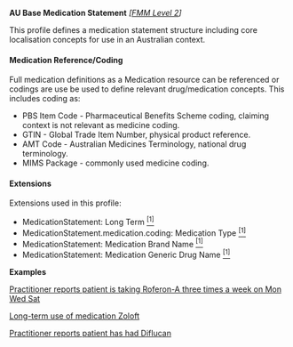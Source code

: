 **AU Base Medication Statement**  *[[FMM Level 2](guidance.html)]*

This profile defines a medication statement structure including core localisation concepts for use in an Australian context. 

#### Medication Reference/Coding
Full medication definitions as a Medication resource can be referenced or codings are use be used to define relevant drug/medication concepts. This includes coding as:
* PBS Item Code - Pharmaceutical Benefits Scheme coding, claiming context is not relevant as medicine coding.
* GTIN - Global Trade Item Number, physical product reference.
* AMT Code - Australian Medicines Terminology, national drug terminology.
* MIMS Package - commonly used medicine coding.

#### Extensions
Extensions used in this profile:
* MedicationStatement: Long Term [<sup>[1]</sup>](http://hl7.org.au/fhir/StructureDefinition/medication-long-term)
* MedicationStatement.medication.coding: Medication Type [<sup>[1]</sup>](http://hl7.org.au/fhir/StructureDefinition/medication-type)
* MedicationStatement: Medication Brand Name [<sup>[1]</sup>](http://build.fhir.org/ig/hl7au/au-fhir-base/StructureDefinition-medication-brand-name.html)
* MedicationStatement: Medication Generic Drug Name [<sup>[1]</sup>](http://build.fhir.org/ig/hl7au/au-fhir-base/StructureDefinition-medication-generic-name.html)


**Examples**

[Practitioner reports patient is taking Roferon-A three times a week on Mon Wed Sat](MedicationStatement-MedicationStatementexample0.html)

[Long-term use of medication Zoloft](MedicationStatement-MedicationStatementexample1.html)

[Practitioner reports patient has had Diflucan](MedicationStatement-MedicationStatementexample2.html)


